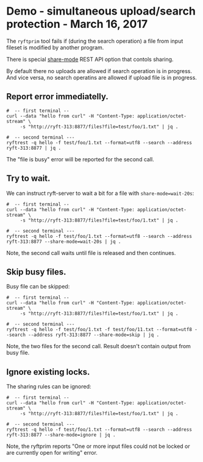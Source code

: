 # Demo - simultaneous upload/search protection - March 16, 2017

The `ryftprim` tool fails if (during the search operation) a file from
input fileset is modified by another program.

There is special [share-mode](../rest/search.md#search-share-mode-parameter)
REST API option that contols sharing.

By default there no uploads are allowed if search operation is in progress.
And vice versa, no search operatins are allowed if upload file is in progress.


## Report error immediatelly.

```{.sh}
#  -- first terminal --
curl --data "hello from curl" -H "Content-Type: application/octet-stream" \
     -s "http://ryft-313:8877/files?file=test/foo/1.txt" | jq .

#  -- second terminal ---
ryftrest -q hello -f test/foo/1.txt --format=utf8 --search --address ryft-313:8877 | jq .
```

The "file is busy" error will be reported for the second call.


## Try to wait.

We can instruct ryft-server to wait a bit for a file with `share-mode=wait-20s`:

```{.sh}
#  -- first terminal --
curl --data "hello from curl" -H "Content-Type: application/octet-stream" \
     -s "http://ryft-313:8877/files?file=test/foo/1.txt" | jq .

#  -- second terminal ---
ryftrest -q hello -f test/foo/1.txt --format=utf8 --search --address ryft-313:8877 --share-mode=wait-20s | jq .
```

Note, the second call waits until file is released and then continues.


## Skip busy files.

Busy file can be skipped:

```{.sh}
#  -- first terminal --
curl --data "hello from curl" -H "Content-Type: application/octet-stream" \
     -s "http://ryft-313:8877/files?file=test/foo/1.txt" | jq .

#  -- second terminal ---
ryftrest -q hello -f test/foo/1.txt -f test/foo/11.txt --format=utf8 --search --address ryft-313:8877 --share-mode=skip | jq .
```

Note, the two files for the second call. Result doesn't contain output from busy file.


## Ignore existing locks.

The sharing rules can be ignored:

```{.sh}
#  -- first terminal --
curl --data "hello from curl" -H "Content-Type: application/octet-stream" \
     -s "http://ryft-313:8877/files?file=test/foo/1.txt" | jq .

#  -- second terminal ---
ryftrest -q hello -f test/foo/1.txt --format=utf8 --search --address ryft-313:8877 --share-mode=ignore | jq .
```

Note, the ryftprim reports "One or more input files  could not be locked or are currently open for writing" error.
